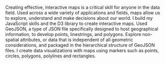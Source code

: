 Creating effective, interactive maps is a critical skill for anyone in the data field. Used across a wide variety of applications and fields, maps allow us to explore, understand and make decisions about our world. I build my JavaScript skills and the D3 library to create interactive maps. Used GeoJSON, a type of JSON file specifically designed to host geographical information, to develop points, linestrings, and polygons. Explore non-spatial attributes, or data that is independent of all geometric considerations, and packaged in the hierarchical structure of GeoJSON files. I create data visualizations with maps using markers such as points, circles, polygons, polylines and rectangles. 
